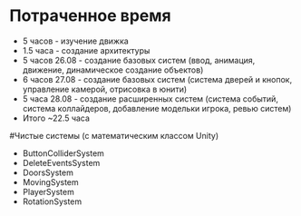# Потраченное время
* 5 часов - изучение движка
* 1.5 часа - создание архитектуры
* 5 часов 26.08 - создание базовых систем (ввод, анимация, движение, динамическое создание объектов)
* 6 часов 27.08 - создание базовых систем (система дверей и кнопок, управление камерой, отрисовка в юнити)
* 5 часа 28.08 - создание расширенных систем (система событий, система коллайдеров, добавление модельки игрока, ревью систем)
* Итого ~22.5 часа

#Чистые системы (с математическим классом Unity)
- ButtonColliderSystem
- DeleteEventsSystem
- DoorsSystem
- MovingSystem
- PlayerSystem
- RotationSystem
